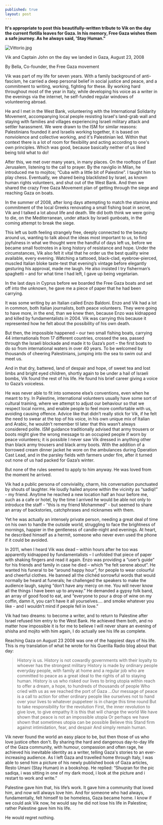 ```yaml
---
published: true
layout: post
---
```

**It's appropriate to post this beautifully-written tribute to Vik on the day the current flotilla leaves for Gaza. In his memory, Free Gaza wishes them a safe journey. As he always said, 'Stay Human."**



![Vittorio.jpg]({{site.baseurl}}/images/Vittorio.jpg)


Vik and Captain John on the day we landed in Gaza, August 23, 2008


By Bella, Co-founder, the Free Gaza movement


Vik was part of my life for seven years. With a family background of anti-fascism, he carried a deep personal belief in social justice and peace, and a commitment to writing, working, fighting for these. By working hard throughout most of the year in Italy, while developing his voice as a writer in the evenings via the internet, he self-funded regular windows of volunteering abroad. 

He and I met in the West Bank, volunteering with the International Solidarity Movement, accompanying local people resisting Israel's land-grab wall and staying with families and villages experiencing Israeli military attack and settler harassment. We were drawn to the ISM for similar reasons: Palestinians founded it and Israelis working together, it is based on nonviolence and collective working, and it's Palestinian led. Within that context there is a lot of room for flexibility and acting according to one's own principles. Which was good, because basically neither of us liked being told what to do! 

After this, we met over many years, in many places. On the rooftops of East Jerusalem, listening to the call to prayer. By the naviglio in Milan, he introduced me to mojitos; “Cuba with a little bit of Palestine”. I taught him to play chess. Eventually, we shared being blacklisted by Israel, as known human rights volunteers, and shut out of the West Bank. And then we shared the crazy Free Gaza Movement plan of getting through the siege and reaching Gaza on boats. 

In the summer of 2008, after long days attempting to match the stamina and commitment of the local Greeks renovating a small fishing boat in secret, Vik and I talked a lot about life and death. We did both think we were going to die, on the Mediterranean, under attack by Israeli gunboats, in the coming attempt to break the siege. 

This left us both feeling strangely free, deeply connected to the beauty around us, wanting to talk about the ideas most important to us, to find joyfulness in what we thought were the handful of days left us, before we became small footnotes in a long history of resistance and hope. Under the circumstances, Vik also felt it vital that he order us the best quality wine available, every evening. Watching a tattooed, black-clad, eyebrow-pierced, muscled Italian bloke taste-test that evening’s vintage before elegantly gesturing his approval, made me laugh. He also insisted I try fisherman’s spaghetti – and for what time I had left, I gave up being vegetarian. 

In the last days in Cyprus before we boarded the Free Gaza boats and set off into the unknown, he gave me a piece of paper that he had been carrying.

It was some writing by an Italian called Enzo Baldoni.  Enzo and Vik had a lot in common, both Italian journalists, both peace volunteers. They were going to have more, in the end, than we knew then, because Enzo was kidnapped and killed by fundamentalists in 2004. Vik was carrying this because it represented how he felt about the possibility of his own death. 

But then, the impossible happened – our two small fishing boats, carrying 44 internationals from 17 different countries, crossed the sea, passed through the Israeli blockade and made it to Gaza’s port – the first boats to do so from international waters in over 40 years. To be welcomed by thousands of cheering Palestinians, jumping into the sea to swim out and meet us. 

And in that dry, battered, land of despair and hope, of sweet tea and lost limbs and bright eyed children, shortly again to be under a hail of Israeli bombs, Vik found the rest of his life. He found his brief career giving a voice to Gaza’s voiceless.

He was never able to fit into someone else’s conventions, even when he meant to try. In Palestine, international volunteers usually have some sort of cultural training, where we attempt to adjust our behaviour so that we respect local norms, and enable people to feel more comfortable with us, avoiding causing offence. Advice like that didn’t really stick for Vik, if he felt the need to swear at the top of his voice, in his own unique mix of Italian and Arabic, he wouldn’t remember til later that this wasn’t always considered polite. ISM guidance traditionally advised that army trousers or boots might give the wrong message to an occupied people if worn by peace volunteers; it is possible I never saw Vik dressed in anything other than black army trousers and black army boots. With the addition of a borrowed cream dinner jacket he wore on the ambulances during Operation Cast Lead, and in the parsley fields with farmers under fire, after it turned out none of us had packed for Gaza’s winter. 

But none of the rules seemed to apply to him anyway. He was loved from the moment he arrived. 

Vik had a public persona of conviviality, charm, his conversation punctuated by shouts of laughter. He loudly hailed anyone within the vicinity as “sadiqi!” - my friend. Anytime he reached a new location half an hour before me, such as a cafe or hotel, by the time I arrived he would be able not only to introduce the staff - “this is my friend Mohammed” - but seemed to share an array of backstories, catchphrases and nicknames with them. 

Yet he was actually an intensely private person, needing a great deal of time on his own to handle the outside world, struggling to face the brightness of mornings, happier in the gentleness of candle-night and evenings. At heart, he described himself as a hermit, someone who never even used the phone if it could be avoided. 

In 2011, when I heard Vik was dead – within hours after he too was apparently kidnapped by fundamentalists – I unfolded that piece of paper with shaking fingers and read it again. Enzo was providing a “user’s guide” for his friends and family in case he died – which “he felt serene about”.  He wanted his funeral to be “around happy hour”, for people to wear colourful and cheerful clothes. He banned all the clichéd sorrowful words that would normally be heard at funerals; he challenged the speakers to make the audience laugh, saying “don’t have any mercy on me. You will never know all the things I have been up to anyway.” He demanded a gypsy folk band, an array of good food to eat, and “everyone to pour a drop of wine on my coffin, damn it, you can’t have it all yourselves…. and smoke whatever you like - and I wouldn’t mind if people fell in love.” 

Vik had two dreams: to become a writer, and to return to Palestine after Israel refused him entry to the West Bank. He achieved them both, and no matter how impossible it is for me to believe I will never share an evening of shisha and mojito with him again, I do actually see his life as complete. 

Reaching Gaza on August 23 2008 was one of the happiest days of his life. This is my translation of what he wrote for his Guerilla Radio blog about that day:

> History is us.
History is not cowardly governments
with their loyalty to whoever has the strongest military
History is made by ordinary people
everyday people, with family at home and a regular job
who are committed to peace as a great ideal
to the rights of all
to staying human.
History is us
who risked our lives
to bring utopia within reach
to offer a dream, a hope, to hundreds of thousands of people
Who cried with us
as we reached the port of Gaza
…Our message of peace
is a call to action
for other ordinary people like ourselves
not to hand over your lives
to whatever puppeteer is in charge this time round
But to take responsibility for the revolution
First, the inner revolution
to give love, to give empathy
It is this that will change the world
We have shown that peace is not an impossible utopia
Or perhaps we have shown that sometimes
utopia can be possible
Believe this
Stand firm against intimidation, fear, and despair
And simply remain human.



Vik never found the world an easy place to be, but then those of us who love justice often don't.  By sharing the hard and dangerous day-to-day life of the Gaza community, with humour, compassion and often rage, he achieved his inevitable identity as a writer, telling Gaza's stories to an ever-increasing audience. As I left Gaza and travelled home through Italy, I was able to send him a picture of his newly published book of Gaza articles, Resto Umani (Stay Human) in a bookshop. He replied: “Shuqran for the pic sadiqa, i was sitting in one of my dark mood, i look at the picture and i restart to work and write.”

Palestine gave him that, his life’s work. It gave him a community that loved him, and now will always love him. And for someone who had always, fundamentally, felt himself to be homeless, Gaza became home. I know if we could ask Vik now, he would say he did not lose his life in Palestine; rather Palestine gave him his life. 

He would regret nothing.

